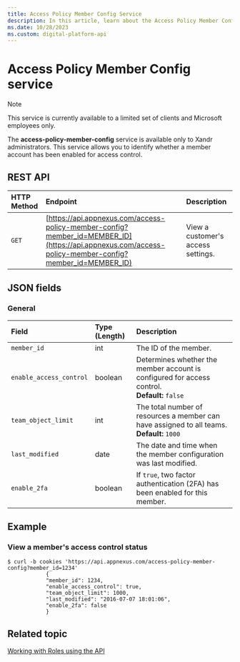 ```yaml
---
title: Access Policy Member Config Service
description: In this article, learn about the Access Policy Member Config service, their JSON fields, and REST API with a thorough example.
ms.date: 10/28/2023
ms.custom: digital-platform-api
---
```


# Access Policy Member Config service

> [!NOTE]
> This service is currently available to a limited set of clients and Microsoft employees only.

The **access-policy-member-config** service is available only to Xandr administrators. This service allows you to identify whether a member account has been enabled for access control.

## REST API

| HTTP Method | Endpoint | Description |
|:---|:---|:---|
| `GET` | [https://api.appnexus.com/access-policy-member-config?member_id=MEMBER_ID](https://api.appnexus.com/access-policy-member-config?member_id=MEMBER_ID) | View a customer's access settings. |

## JSON fields

### General

| Field | Type (Length) | Description |
|:---|:---|:---|
| `member_id` | int | The ID of the member. |
| `enable_access_control` | boolean | Determines whether the member account is configured for access control.<br>**Default:** `false` |
| `team_object_limit` | int | The total number of resources a member can have assigned to all teams.<br>**Default:** `1000` |
| `last_modified` | date | The date and time when the member configuration was last modified. |
| `enable_2fa` | boolean | If `true`, two factor authentication (2FA) has been enabled for this member. |

## Example

### View a member's access control status

```
$ curl -b cookies 'https://api.appnexus.com/access-policy-member-config?member_id=1234'
            {
            "member_id": 1234,
            "enable_access_control": true,
            "team_object_limit": 1000,
            "last_modified": "2016-07-07 18:01:06",
            "enable_2fa": false
            }
```

## Related topic

[Working with Roles using the API](working-with-roles-using-the-api.md)
